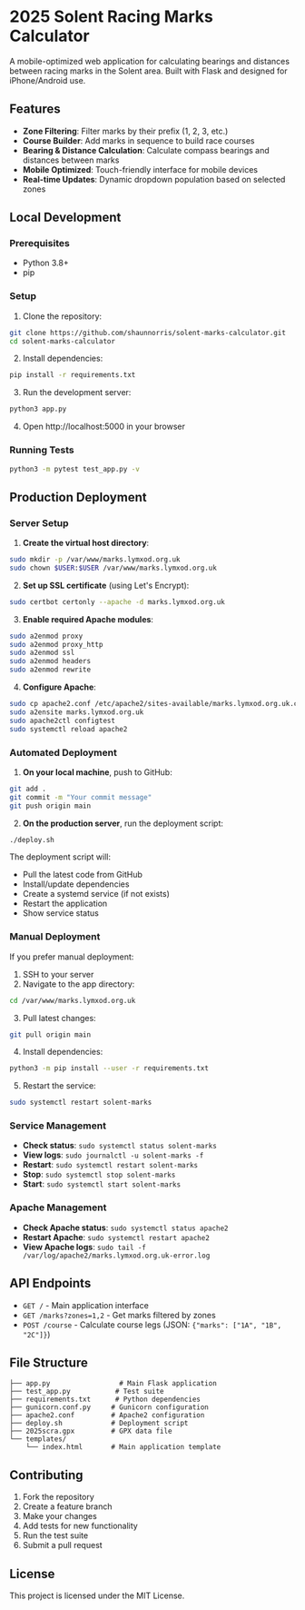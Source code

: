# 2025 Solent Racing Marks Calculator

A mobile-optimized web application for calculating bearings and distances between racing marks in the Solent area. Built with Flask and designed for iPhone/Android use.

## Features

- **Zone Filtering**: Filter marks by their prefix (1, 2, 3, etc.)
- **Course Builder**: Add marks in sequence to build race courses
- **Bearing & Distance Calculation**: Calculate compass bearings and distances between marks
- **Mobile Optimized**: Touch-friendly interface for mobile devices
- **Real-time Updates**: Dynamic dropdown population based on selected zones

## Local Development

### Prerequisites

- Python 3.8+
- pip

### Setup

1. Clone the repository:
```bash
git clone https://github.com/shaunnorris/solent-marks-calculator.git
cd solent-marks-calculator
```

2. Install dependencies:
```bash
pip install -r requirements.txt
```

3. Run the development server:
```bash
python3 app.py
```

4. Open http://localhost:5000 in your browser

### Running Tests

```bash
python3 -m pytest test_app.py -v
```

## Production Deployment

### Server Setup

1. **Create the virtual host directory**:
```bash
sudo mkdir -p /var/www/marks.lymxod.org.uk
sudo chown $USER:$USER /var/www/marks.lymxod.org.uk
```

2. **Set up SSL certificate** (using Let's Encrypt):
```bash
sudo certbot certonly --apache -d marks.lymxod.org.uk
```

3. **Enable required Apache modules**:
```bash
sudo a2enmod proxy
sudo a2enmod proxy_http
sudo a2enmod ssl
sudo a2enmod headers
sudo a2enmod rewrite
```

4. **Configure Apache**:
```bash
sudo cp apache2.conf /etc/apache2/sites-available/marks.lymxod.org.uk.conf
sudo a2ensite marks.lymxod.org.uk
sudo apache2ctl configtest
sudo systemctl reload apache2
```

### Automated Deployment

1. **On your local machine**, push to GitHub:
```bash
git add .
git commit -m "Your commit message"
git push origin main
```

2. **On the production server**, run the deployment script:
```bash
./deploy.sh
```

The deployment script will:
- Pull the latest code from GitHub
- Install/update dependencies
- Create a systemd service (if not exists)
- Restart the application
- Show service status

### Manual Deployment

If you prefer manual deployment:

1. SSH to your server
2. Navigate to the app directory:
```bash
cd /var/www/marks.lymxod.org.uk
```

3. Pull latest changes:
```bash
git pull origin main
```

4. Install dependencies:
```bash
python3 -m pip install --user -r requirements.txt
```

5. Restart the service:
```bash
sudo systemctl restart solent-marks
```

### Service Management

- **Check status**: `sudo systemctl status solent-marks`
- **View logs**: `sudo journalctl -u solent-marks -f`
- **Restart**: `sudo systemctl restart solent-marks`
- **Stop**: `sudo systemctl stop solent-marks`
- **Start**: `sudo systemctl start solent-marks`

### Apache Management

- **Check Apache status**: `sudo systemctl status apache2`
- **Restart Apache**: `sudo systemctl restart apache2`
- **View Apache logs**: `sudo tail -f /var/log/apache2/marks.lymxod.org.uk-error.log`

## API Endpoints

- `GET /` - Main application interface
- `GET /marks?zones=1,2` - Get marks filtered by zones
- `POST /course` - Calculate course legs (JSON: `{"marks": ["1A", "1B", "2C"]}`)

## File Structure

```
├── app.py                 # Main Flask application
├── test_app.py           # Test suite
├── requirements.txt      # Python dependencies
├── gunicorn.conf.py     # Gunicorn configuration
├── apache2.conf         # Apache2 configuration
├── deploy.sh            # Deployment script
├── 2025scra.gpx         # GPX data file
└── templates/
    └── index.html       # Main application template
```

## Contributing

1. Fork the repository
2. Create a feature branch
3. Make your changes
4. Add tests for new functionality
5. Run the test suite
6. Submit a pull request

## License

This project is licensed under the MIT License. 